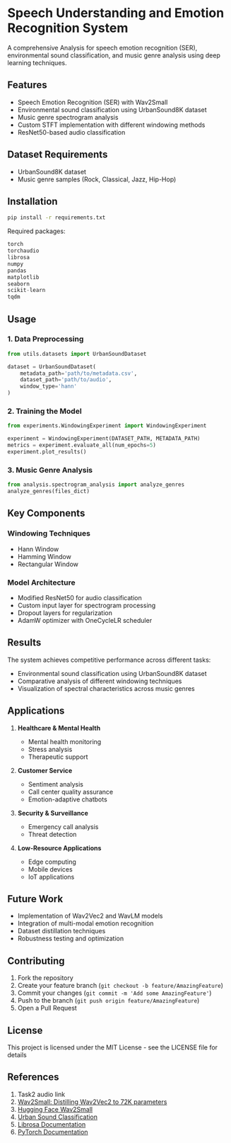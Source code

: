 # Speech Understanding and Emotion Recognition System

A comprehensive Analysis for speech emotion recognition (SER), environmental sound classification, and music genre analysis using deep learning techniques.

## Features

- Speech Emotion Recognition (SER) with Wav2Small
- Environmental sound classification using UrbanSound8K dataset
- Music genre spectrogram analysis
- Custom STFT implementation with different windowing methods
- ResNet50-based audio classification

## Dataset Requirements

- UrbanSound8K dataset
- Music genre samples (Rock, Classical, Jazz, Hip-Hop)

## Installation

```bash
pip install -r requirements.txt
```

Required packages:
```python
torch
torchaudio
librosa
numpy
pandas
matplotlib
seaborn
scikit-learn
tqdm
```

## Usage

### 1. Data Preprocessing

```python
from utils.datasets import UrbanSoundDataset

dataset = UrbanSoundDataset(
    metadata_path='path/to/metadata.csv',
    dataset_path='path/to/audio',
    window_type='hann'
)
```

### 2. Training the Model

```python
from experiments.WindowingExperiment import WindowingExperiment

experiment = WindowingExperiment(DATASET_PATH, METADATA_PATH)
metrics = experiment.evaluate_all(num_epochs=5)
experiment.plot_results()
```

### 3. Music Genre Analysis

```python
from analysis.spectrogram_analysis import analyze_genres
analyze_genres(files_dict)
```

## Key Components

### Windowing Techniques
- Hann Window
- Hamming Window
- Rectangular Window

### Model Architecture
- Modified ResNet50 for audio classification
- Custom input layer for spectrogram processing
- Dropout layers for regularization
- AdamW optimizer with OneCycleLR scheduler

## Results

The system achieves competitive performance across different tasks:
- Environmental sound classification using UrbanSound8K dataset
- Comparative analysis of different windowing techniques
- Visualization of spectral characteristics across music genres

## Applications

1. **Healthcare & Mental Health**
   - Mental health monitoring
   - Stress analysis
   - Therapeutic support

2. **Customer Service**
   - Sentiment analysis
   - Call center quality assurance
   - Emotion-adaptive chatbots

3. **Security & Surveillance**
   - Emergency call analysis
   - Threat detection

4. **Low-Resource Applications**
   - Edge computing
   - Mobile devices
   - IoT applications

## Future Work

- Implementation of Wav2Vec2 and WavLM models
- Integration of multi-modal emotion recognition
- Dataset distillation techniques
- Robustness testing and optimization

## Contributing

1. Fork the repository
2. Create your feature branch (`git checkout -b feature/AmazingFeature`)
3. Commit your changes (`git commit -m 'Add some AmazingFeature'`)
4. Push to the branch (`git push origin feature/AmazingFeature`)
5. Open a Pull Request

## License

This project is licensed under the MIT License - see the LICENSE file for details

## References

1. Task2 audio link
2. [Wav2Small: Distilling Wav2Vec2 to 72K parameters](https://arxiv.org/abs/2408.13920)
3. [Hugging Face Wav2Small](https://huggingface.co/dkounadis/wav2small)
4. [Urban Sound Classification](https://github.com/smitkiri/urban-sound-classification)
5. [Librosa Documentation](https://librosa.org/doc/latest/index.html)
6. [PyTorch Documentation](https://pytorch.org/)


